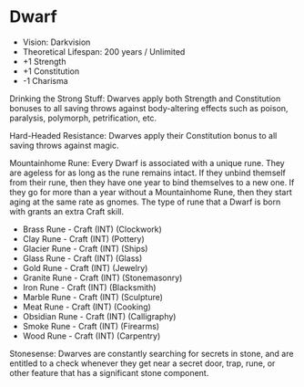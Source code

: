 # Dwarf

- Vision: Darkvision
- Theoretical Lifespan: 200 years / Unlimited
- +1 Strength
- +1 Constitution
- -1 Charisma

Drinking the Strong Stuff: Dwarves apply both Strength and Constitution bonuses to all saving throws against body-altering effects such as poison, paralysis, polymorph, petrification, etc.

Hard-Headed Resistance: Dwarves apply their Constitution bonus to all saving throws against magic.

Mountainhome Rune: Every Dwarf is associated with a unique rune. They are ageless for as long as the rune remains intact. If they unbind themself from their rune, then they have one year to bind themselves to a new one. If they go for more than a year without a Mountainhome Rune, then they start aging at the same rate as gnomes. The type of rune that a Dwarf is born with grants an extra Craft skill.

- Brass Rune - Craft (INT) (Clockwork)
- Clay Rune - Craft (INT) (Pottery)
- Glacier Rune - Craft (INT) (Ships)
- Glass Rune - Craft (INT) (Glass)
- Gold Rune - Craft (INT) (Jewelry)
- Granite Rune - Craft (INT) (Stonemasonry)
- Iron Rune - Craft (INT) (Blacksmith)
- Marble Rune - Craft (INT) (Sculpture)
- Meat Rune - Craft (INT) (Cooking)
- Obsidian Rune - Craft (INT) (Calligraphy)
- Smoke Rune - Craft (INT) (Firearms)
- Wood Rune - Craft (INT) (Carpentry)

Stonesense: Dwarves are constantly searching for secrets in stone, and are entitled to a check whenever they get near a secret door, trap, rune, or other feature that has a significant stone component.

